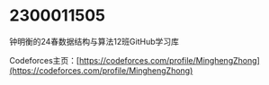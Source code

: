 # 2300011505
钟明衡的24春数据结构与算法12班GitHub学习库

Codeforces主页：[https://codeforces.com/profile/MinghengZhong](https://codeforces.com/profile/MinghengZhong)
